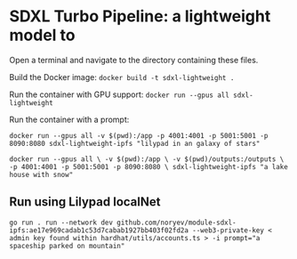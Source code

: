 # SDXL Turbo Pipeline: a lightweight model to 

Open a terminal and navigate to the directory containing these files.

Build the Docker image:
`docker build -t sdxl-lightweight .`

Run the container with GPU support:
`docker run --gpus all sdxl-lightweight`

Run the container with a prompt:

`docker run --gpus all -v $(pwd):/app -p 4001:4001 -p 5001:5001 -p 8090:8080 sdxl-lightweight-ipfs "lilypad in an galaxy of stars"`

`docker run --gpus all \
  -v $(pwd):/app \
  -v $(pwd)/outputs:/outputs \
  -p 4001:4001 -p 5001:5001 -p 8090:8080 \
  sdxl-lightweight-ipfs "a lake house with snow"`

## Run using Lilypad localNet
`go run . run --network dev github.com/noryev/module-sdxl-ipfs:ae17e969cadab1c53d7cabab1927bb403f02fd2a --web3-private-key < admin key found within hardhat/utils/accounts.ts > -i prompt="a spaceship parked on mountain"`
